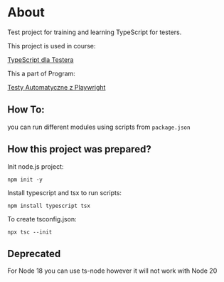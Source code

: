 # About

Test project for training and learning TypeScript for testers.

This project is used in course:

[TypeScript dla Testera](https://jaktestowac.pl/course/typescript-dla-testera/)

This a part of Program:

[Testy Automatyczne z Playwright](https://jaktestowac.pl/playwright/)

## How To:

you can run different modules using scripts from `package.json`

## How this project was prepared?

Init node.js project:

```
npm init -y
```

Install typescript and tsx to run scripts:

```
npm install typescript tsx
```

To create tsconfig.json:

```
npx tsc --init
```

## Deprecated
For Node 18 you can use ts-node however it will not work with Node 20
